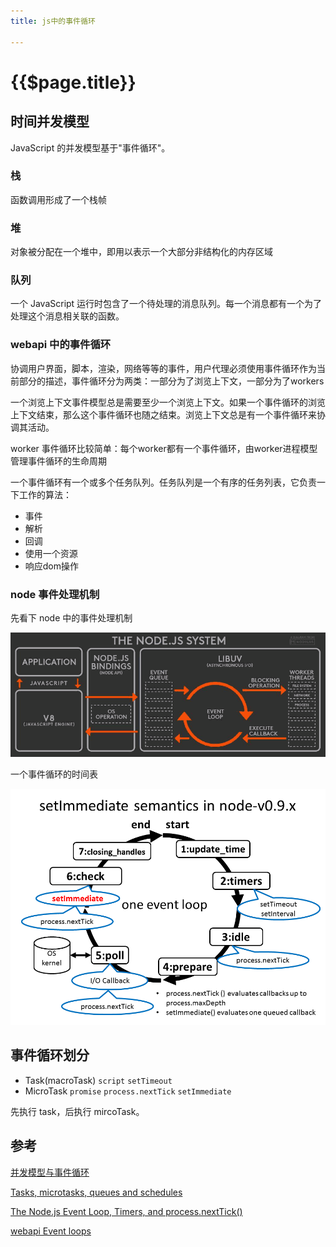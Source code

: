 ```yaml
---
title: js中的事件循环

---
```


# {{$page.title}}

## 时间并发模型

JavaScript 的并发模型基于"事件循环"。

### 栈

函数调用形成了一个栈帧

### 堆

对象被分配在一个堆中，即用以表示一个大部分非结构化的内存区域

### 队列 

一个 JavaScript 运行时包含了一个待处理的消息队列。每一个消息都有一个为了处理这个消息相关联的函数。

### webapi 中的事件循环

协调用户界面，脚本，渲染，网络等等的事件，用户代理必须使用事件循环作为当前部分的描述，事件循环分为两类：一部分为了浏览上下文，一部分为了workers

一个浏览上下文事件模型总是需要至少一个浏览上下文。如果一个事件循环的浏览上下文结束，那么这个事件循环也随之结束。浏览上下文总是有一个事件循环来协调其活动。

worker 事件循环比较简单：每个worker都有一个事件循环，由worker进程模型管理事件循环的生命周期

一个事件循环有一个或多个任务队列。任务队列是一个有序的任务列表，它负责一下工作的算法：

+ 事件
+ 解析
+ 回调
+ 使用一个资源
+ 响应dom操作

### node 事件处理机制

先看下 node 中的事件处理机制

![node system](./node-system.png)

一个事件循环的时间表

![event loop schedules](./setImmediate-in-node.png)

## 事件循环划分

+ Task(macroTask) `script`  `setTimeout`
+ MicroTask `promise` `process.nextTick`  `setImmediate`

先执行 task，后执行 mircoTask。

## 参考

[并发模型与事件循环](https://developer.mozilla.org/zh-CN/docs/Web/JavaScript/EventLoop)

[Tasks, microtasks, queues and schedules](https://jakearchibald.com/2015/tasks-microtasks-queues-and-schedules/)

[The Node.js Event Loop, Timers, and process.nextTick()](https://nodejs.org/en/docs/guides/event-loop-timers-and-nexttick/)

[webapi Event loops](https://html.spec.whatwg.org/multipage/webappapis.html#event-loop)
